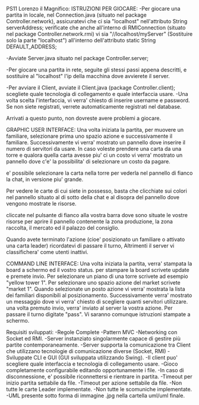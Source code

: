 PS11 Lorenzo il Magnifico:
ISTRUZIONI PER GIOCARE:
-Per giocare una partita in locale, nel Connection.java (situato nel package Controller.network),
assicuratevi che ci sia "localhost" nell'attributo String serverAddress;
verificate che anche all'interno di RMIConnection (situato nel package Controller.network.rmi) vi sia "//localhost/myServer" (Sostituire solo la parte "localhost") all'interno dell'attributo static String DEFAULT_ADDRESS;

-Avviate Server.java situato nel package Controller.server;

-Per giocare una partita in rete, seguite gli stessi passi appena descritti, e sostituire al "localhost" l'ip della macchina dove avvierete il server.

-Per avviare il Client, avviate il Client.java (package Controller.client); scegliete quale tecnologia di collegamento e quale interfaccia usare.
-Una volta scelta l'interfaccia, vi verra' chiesto di inserire username e password. Se non siete registrati, verrete automaticamente registrati nel database.

Arrivati a questo punto, non dovreste avere problemi a giocare.

GRAPHIC USER INTERFACE:
Una volta iniziata la partita, per muovere un familiare, selezionare prima uno spazio azione e successivamente il familiare.
Successivamente vi verra' mostrato un pannello dove inserire il numero di servitori da usare. In caso voleste prendere una carta da una torre
e qualora quella carta avesse piu' ci un costo vi verra' mostrato un pannello dove c'e' la possibilita' di selezionare un costo da pagare.

e' possibile selezionare la carta nella torre per vederla nel pannello di fianco la chat, in versione piu' grande.

Per vedere le carte di cui siete in possesso, basta che clicchiate sui colori nel pannello situato al di sotto della chat e al disopra del pannello
dove vengono mostrate le risorse.

cliccate nel pulsante di fianco alla vostra barra dove sono situate le vostre risorse per aprire il pannello contenente la zona produzione,
la zona raccolta, il mercato ed il palazzo del consiglio.

Quando avete terminato l'azione (cioe' posizionato un familiare o attivato una carta leader) ricordatevi di passare il turno, Altrimenti il server
vi classifichera' come utenti inattivi.

COMMAND LINE INTERFACE:
Una volta iniziata la partita, verra' stampata la board a schermo ed il vostro status. per stampare la board scrivete update e premete invio.
Per selezionare un piano di una torre scrivete ad esempio "yellow tower 1". Per selezionare uno spazio azione del market scrivete "market 1".
Quando selezionate un posto azione vi verra' mostrata la lista dei familiari disponibili al posizionamento. Successivamente verra' mostrato un messaggio
dove vi verra' chiesto di scegliere quanti servitori utilizzare. una volta premuto invio, verra' inviato al server la vostra azione.
Per passare il turno digitate "pass". Vi saranno comunque istruzioni stampate a schermo.



Requisiti sviluppati:
-Regole Complete
-Pattern MVC
-Networking con Socket ed RMI.
-Server instanziato singolarmente capace di gestire più partite contemporaneamente.
-Server supporta la comunicazione tra Client che utilizzano tecnologie di comunicazione diverse (Socket, RMI)
-Sviluppate CLI e GUI (GUI sviluppata utilizzando Swing).
-Il client puo' scegliere quale interfaccia e tecnologia di collegamento usare.
-Gioco completamente configurabile editando opportunamente i file.
-In caso di disconnessione, e' possibile riconnettersi e rientrare in partita.
-Timeout per inizio partita settabile da file.
-Timeout per azione settabile da file.
-Non tutte le carte Leader implementate.
-Non tutte le scomuniche implementate.
-UML presente sotto forma di immagine .jpg nella cartella uml/uml finale.
